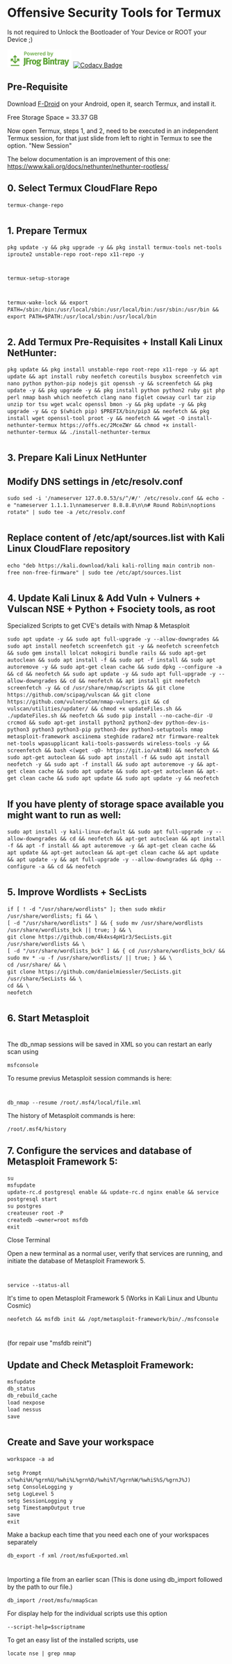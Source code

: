 # Offensive Security Tools for Termux

Is not required to Unlock the Bootloader of Your Device or ROOT your Device ;)

[![Powered by JFrog Bintray](./.github/static/powered-by-bintray.png)](https://bintray.com)
[![Codacy Badge](https://app.codacy.com/project/badge/Grade/12cdb5d6ed82487385bb69104be4f6ee)](https://app.codacy.com/gh/4k4xs4pH1r3/termux/dashboard?utm_source=gh&utm_medium=referral&utm_content=&utm_campaign=Badge_grade)


## Pre-Requisite

Download [F-Droid](https://f-droid.org/F-Droid.apk) on your Android, open it, search Termux, and install it.

Free Storage Space = 33.37 GB

Now open Termux, steps 1, and 2, need to be executed in an independent Termux session, for that just slide from left to right in Termux to see the option. "New Session"

The below documentation is an improvement of this one: https://www.kali.org/docs/nethunter/nethunter-rootless/

## 0. Select Termux CloudFlare Repo
```ShellSession
termux-change-repo
```
#
## 1. Prepare Termux
```ShellSession
pkg update -y && pkg upgrade -y && pkg install termux-tools net-tools iproute2 unstable-repo root-repo x11-repo -y
```
#
```ShellSession
termux-setup-storage
```
#
```ShellSession
termux-wake-lock && export PATH=/sbin:/bin:/usr/local/sbin:/usr/local/bin:/usr/sbin:/usr/bin && export PATH=$PATH:/usr/local/sbin:/usr/local/bin
```
#
## 2. Add Termux Pre-Requisites + Install Kali Linux NetHunter:

```ShellSession
pkg update && pkg install unstable-repo root-repo x11-repo -y && apt update && apt install ruby neofetch coreutils busybox screenfetch vim nano python python-pip nodejs git openssh -y && screenfetch && pkg update -y && pkg upgrade -y && pkg install python python2 ruby git php perl nmap bash which neofetch clang nano figlet cowsay curl tar zip unzip tor tsu wget wcalc openssl bmon -y && pkg update -y && pkg upgrade -y && cp $(which pip) $PREFIX/bin/pip3 && neofetch && pkg install wget openssl-tool proot -y && neofetch && wget -O install-nethunter-termux https://offs.ec/2MceZWr && chmod +x install-nethunter-termux && ./install-nethunter-termux
```
#
## 3. Prepare Kali Linux NetHunter

## Modify DNS settings in /etc/resolv.conf
```ShellSession
sudo sed -i '/nameserver 127.0.0.53/s/^/#/' /etc/resolv.conf && echo -e "nameserver 1.1.1.1\nnameserver 8.8.8.8\n\n# Round Robin\noptions rotate" | sudo tee -a /etc/resolv.conf
```
#
## Replace content of /etc/apt/sources.list with Kali Linux CloudFlare repository
```ShellSession
echo "deb https://kali.download/kali kali-rolling main contrib non-free non-free-firmware" | sudo tee /etc/apt/sources.list
```
#
## 4. Update Kali Linux & Add Vuln + Vulners + Vulscan NSE + Python + Fsociety tools, as root 
Specialized Scripts to get CVE's details with Nmap & Metasploit
```ShellSession
sudo apt update -y && sudo apt full-upgrade -y --allow-downgrades && sudo apt install neofetch screenfetch git -y && neofetch screenfetch && sudo gem install lolcat nokogiri bundle rails && sudo apt-get autoclean && sudo apt install -f && sudo apt -f install && sudo apt autoremove -y && sudo apt-get clean cache && sudo dpkg --configure -a && cd && neofetch && sudo apt update -y && sudo apt full-upgrade -y --allow-downgrades && cd && neofetch && apt install git neofetch screenfetch -y && cd /usr/share/nmap/scripts && git clone https://github.com/scipag/vulscan && git clone https://github.com/vulnersCom/nmap-vulners.git && cd vulscan/utilities/updater/ && chmod +x updateFiles.sh && ./updateFiles.sh && neofetch && sudo pip install --no-cache-dir -U crcmod && sudo apt-get install python2 python2-dev python-dev-is-python3 python3 python3-pip python3-dev python3-setuptools nmap metasploit-framework asciinema steghide radare2 mtr firmware-realtek net-tools wpasupplicant kali-tools-passwords wireless-tools -y && screenfetch && bash <(wget -qO- https://git.io/vAtmB) && neofetch && sudo apt-get autoclean && sudo apt install -f && sudo apt install neofetch -y && sudo apt -f install && sudo apt autoremove -y && apt-get clean cache && sudo apt update && sudo apt-get autoclean && apt-get clean cache && sudo apt update && sudo apt update -y && neofetch
```
#
## If you have plenty of storage space available you might want to run as well:
```ShellSession
sudo apt install -y kali-linux-default && sudo apt full-upgrade -y --allow-downgrades && cd && neofetch && apt-get autoclean && apt install -f && apt -f install && apt autoremove -y && apt-get clean cache && apt update && apt-get autoclean && apt-get clean cache && apt update && apt update -y && apt full-upgrade -y --allow-downgrades && dpkg --configure -a && cd && neofetch
```
#
## 5. Improve Wordlists + SecLists
```ShellSession
if [ ! -d "/usr/share/wordlists" ]; then sudo mkdir /usr/share/wordlists; fi && \
[ -d "/usr/share/wordlists" ] && { sudo mv /usr/share/wordlists /usr/share/wordlists_bck || true; } && \
git clone https://github.com/4k4xs4pH1r3/SecLists.git /usr/share/wordlists && \
[ -d "/usr/share/wordlists_bck" ] && { cd /usr/share/wordlists_bck/ && sudo mv * -u -f /usr/share/wordlists/ || true; } && \
cd /usr/share/ && \
git clone https://github.com/danielmiessler/SecLists.git /usr/share/SecLists && \
cd && \
neofetch 
```
#

## 6. Start Metasploit
#
The db_nmap sessions will be saved in XML so you can restart an early scan using
```ShellSession
msfconsole
```
To resume previus Metasploit session commands is here:
#
```ShellSession
db_nmap --resume /root/.msf4/local/file.xml
```
    
The history of Metasploit commands is here:
```ShellSession
/root/.msf4/history
```    
## 7. Configure the services and database of Metasploit Framework 5:
```ShellSession
su 
msfupdate
update-rc.d postgresql enable && update-rc.d nginx enable && service postgresql start 
su postgres
createuser root -P
createdb —owner=root msfdb
exit
```    
Close Terminal
   
Open a new terminal as a normal user, verify that services are running, and initiate the database of Metasploit Framework 5. 
  #   

```ShellSession
service --status-all
```

It's time to open Metasploit Framework 5 (Works in Kali Linux and Ubuntu Cosmic)

```ShellSession
neofetch && msfdb init && /opt/metasploit-framework/bin/./msfconsole
```

#
 (for repair use "msfdb reinit")

   

## Update and Check Metasploit Framework:

```ShellSession
msfupdate
db_status
db_rebuild_cache
load nexpose
load nessus
save
```
#   
#
#
#
 

## Create and Save your workspace
```ShellSession
workspace -a ad
    
setg Prompt x(%whi%H/%grn%U/%whi%L%grn%D/%whi%T/%grn%W/%whiS%S/%grnJ%J)
setg ConsoleLogging y
setg LogLevel 5
setg SessionLogging y
setg TimestampOutput true
save
exit
```
Make a backup each time that you need each one of your workspaces separately
```ShellSession
db_export -f xml /root/msfuExported.xml
```
#
Importing a file from an earlier scan (This is done using db_import followed by the path to our file.)
```ShellSession
db_import /root/msfu/nmapScan
```

For display help for the individual scripts use this option
```ShellSession
--script-help=$scriptname
```   
To get an easy list of the installed scripts, use 
```ShellSession
locate nse | grep nmap
```

